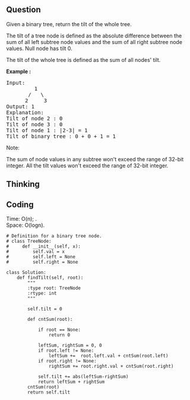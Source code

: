 ## Question
Given a binary tree, return the tilt of the whole tree.<br>

The tilt of a tree node is defined as the absolute difference between the sum of all left subtree node values and the sum of all right subtree node values. Null node has tilt 0.<br>

The tilt of the whole tree is defined as the sum of all nodes' tilt.

**Example :**
<pre>
Input: 
         1
       /   \
      2     3
Output: 1
Explanation: 
Tilt of node 2 : 0
Tilt of node 3 : 0
Tilt of node 1 : |2-3| = 1
Tilt of binary tree : 0 + 0 + 1 = 1
</pre>

Note:

The sum of node values in any subtree won't exceed the range of 32-bit integer.
All the tilt values won't exceed the range of 32-bit integer.

## Thinking


## Coding
Time: O(n); . </br>
Space: O(logn).
```python3
# Definition for a binary tree node.
# class TreeNode:
#     def __init__(self, x):
#         self.val = x
#         self.left = None
#         self.right = None

class Solution:
    def findTilt(self, root):
        """
        :type root: TreeNode
        :rtype: int
        """
        
        self.tilt = 0
        
        def cntSum(root):
            
            if root == None:
                return 0
            
            leftSum, rightSum = 0, 0
            if root.left != None:
                leftSum +=  root.left.val + cntSum(root.left)
            if root.right != None:
                rightSum += root.right.val + cntSum(root.right)
            
            self.tilt += abs(leftSum-rightSum)
            return leftSum + rightSum
        cntSum(root)
        return self.tilt
```

